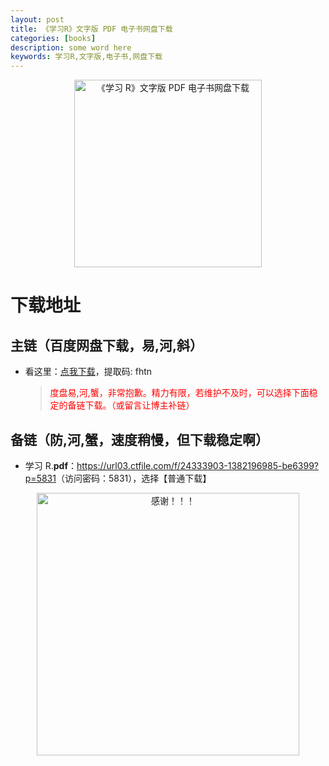 ```yaml
---
layout: post
title: 《学习R》文字版 PDF 电子书网盘下载
categories: [books]
description: some word here
keywords: 学习R,文字版,电子书,网盘下载
---
```


<div align="center"><img src="https://pic.imgdb.cn/item/67060c65d29ded1a8c59cb02.png" alt="《学习 R》文字版 PDF 电子书网盘下载" width="300px" height="auto"></div>

# 下载地址

## 主链（百度网盘下载，易,河,斜）

- 看这里：[点我下载](https://pan.baidu.com/s/1iMXUbSbtZQZjDcqDmnWUyw?pwd=fhtn)，提取码: fhtn

  > <p style="color:red" >度盘易,河,蟹，非常抱歉。精力有限，若维护不及时，可以选择下面稳定的备链下载。（或留言让博主补链）</p>

## 备链（防,河,蟹，速度稍慢，但下载稳定啊）

- 学习 R.**pdf**：<https://url03.ctfile.com/f/24333903-1382196985-be6399?p=5831>（访问密码：5831），选择【普通下载】

<div align="center"><img src="https://pic.imgdb.cn/item/661246bf68eb935713c7f81c.gif" alt="感谢！！！" width="420px" height="auto"/></div>
